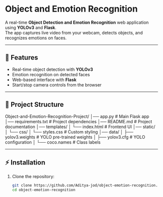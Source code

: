# Object and Emotion Recognition

A real-time **Object Detection and Emotion Recognition** web application using **YOLOv3** and **Flask**.  
The app captures live video from your webcam, detects objects, and recognizes emotions on faces.

---

## 🚀 Features
- Real-time object detection with **YOLOv3**
- Emotion recognition on detected faces
- Web-based interface with **Flask**
- Start/stop camera controls from the browser

---

## 📂 Project Structure
Object-and-Emotion-Recognition-Project/
│── app.py # Main Flask app
│── requirements.txt # Project dependencies
│── README.md # Project documentation
│── templates/
│ └── index.html # Frontend UI
│── static/
│ └── css/
│ └── styles.css # Custom styling
│── data/
│ ├── yolov3.weights # YOLO pre-trained weights
│ ├── yolov3.cfg # YOLO configuration
│ └── coco.names # Class labels


---

## ⚡ Installation

1. Clone the repository:
   ```bash
   git clone https://github.com/Aditya-jod/object-emotion-recognition.git
   cd object-emotion-recognition
